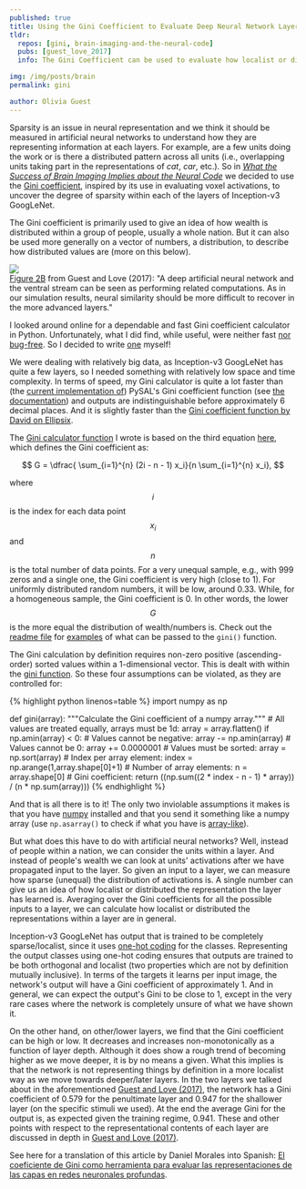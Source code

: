 ```yaml
---
published: true
title: Using the Gini Coefficient to Evaluate Deep Neural Network Layer Representations
tldr:
  repos: [gini, brain-imaging-and-the-neural-code]
  pubs: [guest_love_2017]
  info: The Gini Coefficient can be used to evaluate how localist or distributed a neural network layer is.

img: /img/posts/brain
permalink: gini

author: Olivia Guest
---
```


Sparsity is an issue in neural representation and we think it should be measured in artificial neural networks to understand how they are representing information at each layers.
For example, are a few units doing the work or is there a distributed pattern across all units (i.e., overlapping units taking part in the representations of <i>cat</i>, <i>car</i>, etc.).
So in _[What the Success of Brain Imaging Implies about the Neural Code](http://dx.doi.org/10.7554/eLife.21397)_ we decided to use the [Gini coefficient](https://en.wikipedia.org/wiki/Gini_coefficient), inspired by its use in evaluating voxel activations,  to uncover the degree of sparsity within each of the layers of Inception-v3 GoogLeNet.

The Gini coefficient is primarily used to give an idea of how wealth is distributed within a group of people, usually a whole nation.
But it can also be used more generally on a vector of numbers, a distribution, to describe how distributed values are (more on this below).

<div class="float-right figure">
  <object class="image" data="{{ site.baseurl}}{{ page.img }}.svg" type="image/svg+xml">
    <img src="{{ site.baseurl}}{{ page.img }}.png" />
  </object>
  <div class="figure-caption">
  <a href="https://elifesciences.org/content/6/e21397#fig2">Figure 2B</a> from Guest and Love (2017):  "A deep artificial neural network and the ventral stream can be seen as performing related computations. As in our simulation results, neural similarity should be more difficult to recover in the more advanced layers."
  </div>  
</div>

I looked around online for a dependable and fast Gini coefficient calculator in Python. Unfortunately, what I did find, while useful, were neither fast [nor bug-free](http://planspace.org/2013/06/21/how-to-calculate-gini-coefficient-from-raw-data-in-python/). So I decided to write [one](https://github.com/oliviaguest/gini) myself!

We were dealing with relatively big data, as Inception-v3 GoogLeNet has quite a few layers, so I needed something with relatively low space and time complexity.
In terms of speed, my Gini calculator is quite a lot faster than (the [current implementation of](https://github.com/pysal/pysal/issues/855)) PySAL's Gini coefficient function (see  [the documentation](http://pysal.readthedocs.io/en/latest/_modules/pysal/inequality/gini.html)) and outputs are indistinguishable before approximately 6 decimal places. And it is slightly faster than the [Gini coefficient function by David on Ellipsix](http://www.ellipsix.net/blog/2012/11/the-gini-coefficient-for-distribution-inequality.html).

The [Gini calculator function](https://github.com/oliviaguest/gini/blob/master/gini.py) I wrote is based on the third equation [here](http://www.statsdirect.com/help/default.htm#nonparametric_methods/gini.htm), which defines the Gini coefficient as:

$$ G = \dfrac{ \sum_{i=1}^{n} (2i - n - 1) x_i}{n  \sum_{i=1}^{n} x_i}, $$

where $$i$$ is the index for each data point $$x_i$$ and $$n$$ is the total number of data points.
For a very unequal sample, e.g., with 999 zeros and a single one, the Gini coefficient is very high (close to 1). For uniformly distributed random numbers, it will be low, around 0.33. While, for a homogeneous sample, the Gini coefficient is 0. In other words, the lower $$G$$ is the more equal the distribution of wealth/numbers is. Check out the [readme file](https://github.com/oliviaguest/gini/blob/master/README.md) for [examples](https://github.com/oliviaguest/gini/blob/master/README.md#examples) of what can be passed to the ```gini()``` function.

The Gini calculation by definition requires non-zero positive (ascending-order) sorted values within a 1-dimensional vector. This is dealt with within the [gini function](https://github.com/oliviaguest/gini/blob/master/gini.py). So these four assumptions can be violated, as they are controlled for:

{% highlight python linenos=table %}
import numpy as np

def gini(array):
    """Calculate the Gini coefficient of a numpy array."""
    # All values are treated equally, arrays must be 1d:
    array = array.flatten()
    if np.amin(array) < 0:
        # Values cannot be negative:
        array -= np.amin(array)
    # Values cannot be 0:
    array += 0.0000001
    # Values must be sorted:
    array = np.sort(array)
    # Index per array element:
    index = np.arange(1,array.shape[0]+1)
    # Number of array elements:
    n = array.shape[0]
    # Gini coefficient:
    return ((np.sum((2 * index - n  - 1) * array)) / (n * np.sum(array)))
{% endhighlight %}

And that is all there is to it! The only two inviolable assumptions it makes is that you have [numpy](http://www.numpy.org/) installed and that you send it something like a numpy array (use ```np.asarray()``` to check if what you have is [array-like](https://docs.scipy.org/doc/numpy/user/basics.creation.html#converting-python-array-like-objects-to-numpy-arrays)).

But what does this have to do with artificial neural networks? Well, instead of people within a nation, we can consider the units within a layer. And instead of people's wealth we can look at units' activations after we have propagated input to the layer. So given an input to a layer, we can measure how sparse (unequal) the distribution of activations is. A single number can give us an idea of how localist or distributed the representation the layer has learned is. Averaging over the Gini coefficients for all the possible inputs to a layer, we can calculate how localist or distributed the representations within a layer are in general.

Inception-v3 GoogLeNet has output that is trained to be completely sparse/localist, since it uses [one-hot coding](https://en.wikipedia.org/wiki/One-hot) for the classes. Representing the output classes using one-hot coding ensures that outputs are trained to be both orthogonal and localist (two properties which are not by definition mutually inclusive). In terms of the targets it learns per input image, the network's output will have a Gini coefficient of approximately 1. And in general, we can expect the output's Gini to be close to 1, except in the very rare cases where the network is completely unsure of what we have shown it.

On the other hand, on other/lower layers, we find that the Gini coefficient can be high or low. It decreases and increases non-monotonically as a function of layer depth.
Although it does show a rough trend of becoming higher as we move deeper, it is by no means a given.
What this implies is that the network is not representing things by definition in a more localist way as we move towards deeper/later layers.
In the two layers we talked about in the aforementioned [Guest and Love (2017)](http://dx.doi.org/10.7554/eLife.21397), the network has a Gini coefficient of 0.579 for the penultimate layer and  0.947 for the shallower layer (on the specific stimuli we used). At the end the average Gini for the output is, as expected given the training regime, 0.941. These and other points with respect to the representational contents of each layer are discussed in depth in [Guest and Love (2017)](http://dx.doi.org/10.7554/eLife.21397).

See here for a translation of this article by Daniel Morales into Spanish: [El coeficiente de Gini como herramienta para evaluar las representaciones de las capas en redes neuronales profundas](http://www.neuromexico.org/2017/03/18/el-coeficiente-de-gini-como-herramienta-para-evaluar-las-representaciones-de-las-capas-en-redes-neuronales-profundas/).
